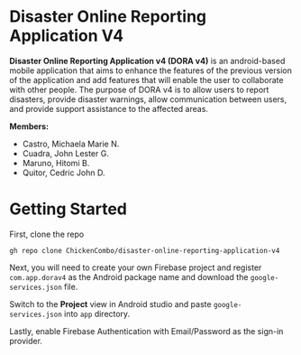 # Disaster Online Reporting Application V4

**Disaster Online Reporting Application v4 (DORA v4)** is an android-based mobile application that aims to enhance the features of the previous version of the application and add features that will enable the user to collaborate with other people. The purpose of DORA v4 is to allow users to report disasters, provide disaster warnings, allow communication between users, and provide support assistance to the affected areas.

**Members:**
* Castro, Michaela Marie N.
* Cuadra, John Lester G.
* Maruno, Hitomi B.
* Quitor, Cedric John D.

# Getting Started
First, clone the repo

    gh repo clone ChickenCombo/disaster-online-reporting-application-v4

Next, you will need to create your own Firebase project and register `com.app.dorav4` as the Android package name and download the `google-services.json` file.

Switch to the **Project** view in Android studio and paste `google-services.json` into `app` directory.

Lastly, enable Firebase Authentication with Email/Password as the sign-in provider.
